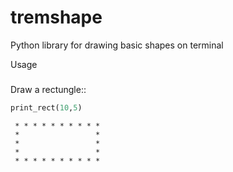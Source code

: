 # tremshape
Python library for drawing basic shapes on terminal

Usage
#####

Draw a rectungle::
```python
print_rect(10,5)
```
```
 * * * * * * * * * *
 *                 *
 *                 *
 *                 *
 * * * * * * * * * *
```


